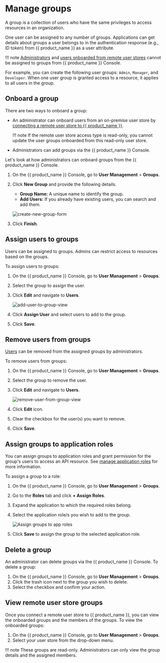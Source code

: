 # Manage groups

A group is a collection of users who have the same privileges to access resources in an organization.

One user can be assigned to any number of groups. Applications can get details about groups a user belongs to in the authentication response (e.g., ID token) from {{ product_name }} as a user attribute.

!!! note
    [Administrators]({{base_path}}/guides/users/manage-collaborators/) and [users onboarded from remote user stores]({{base_path}}/guides/users/manage-customers/) cannot be assigned to groups from {{ product_name }} Console.

For example, you can create the following user groups: `Admin`, `Manager`, and `Developer`. When one user group is granted access to a resource, it applies to all users in the group.

## Onboard a group
There are two ways to onboard a group:

- An administrator can onboard users from an on-premise user store by [connecting a remote user store to {{ product_name }}]({{base_path}}/guides/users/user-stores/configure-a-user-store/).

    !!! note
        If the remote user store access type is read-only, you cannot update the user groups onboarded from this read-only user store.

- Administrators can add groups via the {{ product_name }} Console.

Let's look at how administrators can onboard groups from the {{ product_name }} Console.

1. On the {{ product_name }} Console, go to **User Management** > **Groups**.
2. Click **New Group** and provide the following details.

    - **Group Name:** A unique name to identify the group.
    - **Add Users:** If you already have existing users, you can search and add them.

    ![create-new-group-form]({{base_path}}/assets/img/guides/groups/create-new-group-form.png)

3. Click **Finish**.

## Assign users to groups
Users can be assigned to groups. Admins can restrict access to resources based on the groups.

To assign users to groups:

1. On the {{ product_name }} Console, go to **User Management** > **Groups**.
2. Select the group to assign the user.
3. Click **Edit** and navigate to **Users**.

    ![add-user-to-group-view]({{base_path}}/assets/img/guides/groups/add-user-to-group-view.png)

4. Click **Assign User** and select users to add to the group.
6. Click **Save**.

## Remove users from groups
[Users]({{base_path}}/guides/users/manage-customers/) can be removed from the assigned groups by administrators.

To remove users from groups:

1. On the {{ product_name }} Console, go to **User Management** > **Groups**.
2. Select the group to remove the user.
3. Click **Edit** and navigate to **Users**.

    ![remove-user-from-group-view]({{base_path}}/assets/img/guides/groups/remove-user-from-group-view.png)

4. Click **Edit** icon.
5. Clear the checkbox for the user(s) you want to remove.
6. Click **Save**.

## Assign groups to application roles

You can assign groups to application roles and grant permission for the group's users to access an API resource. See [manage application roles]({{base_path}}/guides/applications/manage-application-roles/) for more information.

To assign a group to a role:

1. On the {{ product_name }} Console, go to **User Management** > **Groups**.
2. Go to the **Roles** tab and click **+ Assign Roles**.
3. Expand the application to which the required roles belong.
4. Select the application role/s you wish to add to the group.

    ![Assign groups to app roles]({{base_path}}/assets/img/guides/groups/assign-application-roles.png)

5. Click **Save** to assign the group to the selected application role.

## Delete a group
An administrator can delete groups via the {{ product_name }} Console.
To delete a group:

1. On the {{ product_name }} Console, go to **User Management** > **Groups**.
2. Click the trash icon next to the group you wish to delete.
3. Select the checkbox and confirm your action.

## View remote user store groups
Once you connect a remote user store to {{ product_name }}, you can view the onboarded groups and the members of the groups.
To view the onboarded groups:

1. On the {{ product_name }} Console, go to **User Management** >  **Groups**.
2. Select your user store from the drop-down menu.

!!! note
    These groups are read-only. Administrators can only view the group details and the assigned members.
